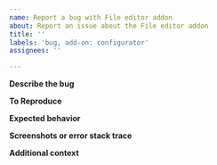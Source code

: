 ```yaml
---
name: Report a bug with File editor addon
about: Report an issue about the File editor addon
title: ''
labels: 'bug, add-on: configurator'
assignees: ''

---
```


**Describe the bug**
<!-- A clear and concise description of what the bug is. -->

**To Reproduce**
<!-- Steps to reproduce the behavior: -->

**Expected behavior**
<!-- A clear and concise description of what you expected to happen. -->

**Screenshots or error stack trace**
<!-- If applicable, add screenshots to help explain your problem. -->

**Additional context**
<!-- Add any other context about the problem here. -->
